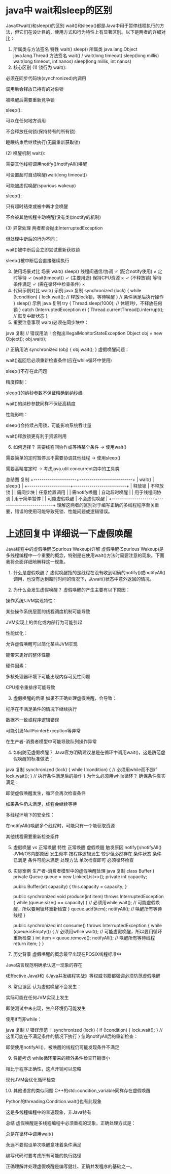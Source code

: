 # java中 wait和sleep的区别
Java中wait()和sleep()的区别
wait()和sleep()都是Java中用于暂停线程执行的方法，但它们在设计目的、使用方式和行为特性上有显著区别。以下是两者的详细对比：

1. 所属类与方法签名
   特性	wait()	sleep()
   所属类	java.lang.Object	java.lang.Thread
   方法签名	wait() / wait(long timeout)	sleep(long millis)
   wait(long timeout, int nanos)	sleep(long millis, int nanos)
2. 核心区别
   (1) 锁行为
   wait():

必须在同步代码块(synchronized)内调用

调用后会释放已持有的对象锁

被唤醒后需要重新竞争锁

sleep():

可以在任何地方调用

不会释放任何锁(保持持有的所有锁)

睡眠结束后继续执行(无需重新获取锁)

(2) 唤醒机制
wait():

需要其他线程调用notify()/notifyAll()唤醒

可设置超时自动唤醒(wait(long timeout))

可能被虚假唤醒(spurious wakeup)

sleep():

只有超时结束或被中断才会唤醒

不会被其他线程主动唤醒(没有类似notify的机制)

(3) 异常处理
两者都会抛出InterruptedException

但处理中断后的行为不同：

wait()被中断后会立即尝试重新获取锁

sleep()被中断后会直接继续执行

3. 使用场景对比
   场景	wait()	sleep()
   线程间通信/协调	✓ (配合notify使用)	×
   定时等待	✓ (wait(timeout))	✓ (主要用途)
   保持CPU资源	×	✓ (不释放锁)
   等待条件满足	✓ (需在循环中检查条件)	×
4. 代码示例对比
   wait() 示例
   java
   复制
   synchronized (lock) {
   while (!condition) {
   lock.wait();  // 释放lock锁，等待唤醒
   }
   // 条件满足后执行操作
   }
   sleep() 示例
   java
   复制
   try {
   Thread.sleep(1000);  // 休眠1秒，不释放任何锁
   } catch (InterruptedException e) {
   Thread.currentThread().interrupt();  // 恢复中断状态
   }
5. 重要注意事项
   wait()必须在同步块中：

java
复制
// 错误用法！会抛出IllegalMonitorStateException
Object obj = new Object();
obj.wait();

// 正确用法
synchronized (obj) {
obj.wait();
}
虚假唤醒问题：

wait()返回后必须重新检查条件(应在while循环中使用)

sleep()不存在此问题

精度控制：

sleep()的纳秒参数不保证精确到纳秒级

wait()的纳秒参数同样不保证高精度

性能影响：

sleep()会持续占用锁，可能影响系统吞吐量

wait()释放锁更有利于资源利用

6. 如何选择？
   需要线程间协作或等待某个条件 → 使用wait()

需要简单的定时暂停且不需要协调其他线程 → 使用sleep()

需要高精度定时 → 考虑java.util.concurrent包中的工具类

总结图
复制
+---------------------+--------------------------+
|       wait()        |         sleep()          |
+---------------------+--------------------------+
| 释放锁               | 不释放锁                 |
| 需同步块             | 任意位置调用             |
| 需notify唤醒         | 自动超时唤醒             |
| 用于线程间协调       | 用于简单暂停             |
| 可能虚假唤醒         | 不会虚假唤醒             |
+---------------------+--------------------------+
理解这两者的区别对于编写正确的多线程程序至关重要，错误的使用可能导致死锁、性能问题或逻辑错误。


# 上述回复中 详细说一下虚假唤醒
Java线程中的虚假唤醒(Spurious Wakeup)详解
虚假唤醒(Spurious Wakeup)是多线程编程中一个重要的概念，特别是在使用wait()方法时需要注意的现象。下面我将全面详细地解释这一现象。

1. 什么是虚假唤醒？
   虚假唤醒指的是线程在没有收到明确的notify()或notifyAll()调用，也没有达到超时时间的情况下，从wait()状态中意外返回的情况。

2. 为什么会发生虚假唤醒？
   虚假唤醒的产生主要有以下原因：

操作系统/JVM实现特性：

某些操作系统层面的线程调度机制可能导致

JVM实现上的优化或内部行为可能引起

性能优化：

允许虚假唤醒可以简化某些JVM实现

能带来更好的整体性能

硬件因素：

多核处理器环境下可能出现内存可见性问题

CPU指令重排序可能导致

3. 虚假唤醒的后果
   如果不正确处理虚假唤醒，会导致：

程序在不满足条件的情况下继续执行

数据不一致或程序逻辑错误

可能引发NullPointerException等异常

在生产者-消费者模型中可能导致队列操作异常

4. 如何防范虚假唤醒？
   Java官方明确建议总是在循环中调用wait()，这是防范虚假唤醒的标准做法：

java
复制
synchronized (lock) {
while (!condition) {  // 必须用while而不是if
lock.wait();
}
// 执行条件满足后的操作
}
为什么必须用while循环？
确保条件真实满足：

即使虚假唤醒发生，循环会再次检查条件

如果条件仍未满足，线程会继续等待

多线程环境下的安全性：

在notifyAll()唤醒多个线程时，可能只有一个能获取资源

其他线程需要重新检查条件

5. 虚假唤醒 vs 正常唤醒
   特性	正常唤醒	虚假唤醒
   触发原因	notify()/notifyAll()	JVM/OS内部原因
   发生频率	按程序逻辑发生	较少但必然存在
   条件状态	条件已满足	条件可能未满足
   处理方法	单次检查即可	必须循环检查
6. 实际案例
   生产者-消费者模型中的虚假唤醒处理
   java
   复制
   class Buffer {
   private Queue<Integer> queue = new LinkedList<>();
   private int capacity;

   public Buffer(int capacity) {
   this.capacity = capacity;
   }

   public synchronized void produce(int item) throws InterruptedException {
   while (queue.size() == capacity) {  // 必须用while
   wait();  // 可能虚假唤醒，所以要用循环重新检查
   }
   queue.add(item);
   notifyAll();  // 唤醒所有等待线程
   }

   public synchronized int consume() throws InterruptedException {
   while (queue.isEmpty()) {  // 必须用while
   wait();  // 可能虚假唤醒，所以要用循环重新检查
   }
   int item = queue.remove();
   notifyAll();  // 唤醒所有等待线程
   return item;
   }
   }
7. 历史背景
   虚假唤醒的概念最早出现在POSIX线程标准中

Java语言规范明确承认这一现象的存在

《Effective Java》和《Java并发编程实战》等权威书籍都强调必须防范虚假唤醒

8. 常见误区
   认为虚假唤醒不会发生：

实际可能在任何JVM实现上发生

即使测试中未出现，生产环境仍可能发生

使用if而非while：

java
复制
// 错误示范！
synchronized (lock) {
if (!condition) {
lock.wait();
}
// 这里可能在不满足条件的情况下执行
}
忽略notifyAll后的重新检查：

即使使用notifyAll()，被唤醒的线程仍可能发现条件不满足

9. 性能考虑
   while循环带来的额外条件检查开销很小

相比于程序正确性，这点开销可以忽略

现代JVM会优化循环检查

10. 其他语言的类似问题
    C++的std::condition_variable同样存在虚假唤醒

Python的threading.Condition.wait()也有此现象

这是多线程编程中的普遍现象，非Java特有

总结
虚假唤醒是多线程编程中必须重视的现象，正确处理方式是：

总是在循环中调用wait()

永远不要假设单次唤醒意味着条件满足

编写代码时要考虑所有可能的执行路径

正确理解并处理虚假唤醒是编写健壮、正确并发程序的基础之一。
